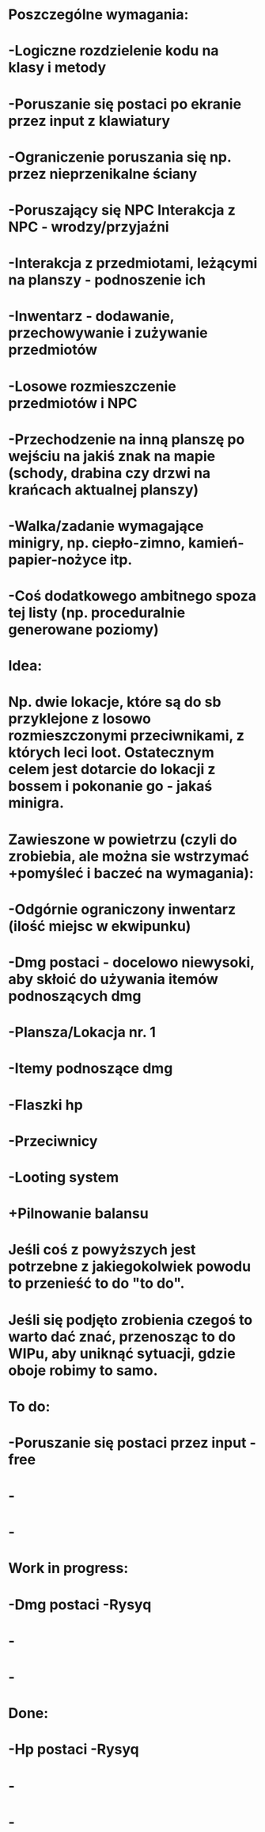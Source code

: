 # Poszczególne wymagania:
# -Logiczne rozdzielenie kodu na klasy i metody 
# -Poruszanie się postaci po ekranie przez input z klawiatury 
# -Ograniczenie poruszania się np. przez nieprzenikalne ściany 
# -Poruszający się NPC Interakcja z NPC - wrodzy/przyjaźni 
# -Interakcja z przedmiotami, leżącymi na planszy - podnoszenie ich 
# -Inwentarz - dodawanie, przechowywanie i zużywanie przedmiotów 
# -Losowe rozmieszczenie przedmiotów i NPC 
# -Przechodzenie na inną planszę po wejściu na jakiś znak na mapie (schody, drabina czy drzwi na krańcach aktualnej planszy) 
# -Walka/zadanie wymagające minigry, np. ciepło-zimno, kamień-papier-nożyce itp. 
# -Coś dodatkowego ambitnego spoza tej listy (np. proceduralnie generowane poziomy)

# Idea:
# Np. dwie lokacje, które są do sb przyklejone z losowo rozmieszczonymi przeciwnikami, z których leci loot. Ostatecznym celem jest dotarcie do lokacji z bossem i pokonanie go - jakaś minigra.

# Zawieszone w powietrzu (czyli do zrobiebia, ale można sie wstrzymać +pomyśleć i baczeć na wymagania):
# -Odgórnie ograniczony inwentarz (ilość miejsc w ekwipunku)
# -Dmg postaci - docelowo niewysoki, aby skłoić do używania itemów podnoszących dmg
# -Plansza/Lokacja nr. 1
# -Itemy podnoszące dmg
# -Flaszki hp
# -Przeciwnicy
# -Looting system
# +Pilnowanie balansu
# Jeśli coś z powyższych jest potrzebne z jakiegokolwiek powodu to przenieść to do "to do".

# Jeśli się podjęto zrobienia czegoś to warto dać znać, przenosząc to do WIPu, aby uniknąć sytuacji, gdzie oboje robimy to samo.
# To do:
# -Poruszanie się postaci przez input -free
# -
# -
# Work in progress:
# -Dmg postaci -Rysyq
# -
# -
# Done:
# -Hp postaci -Rysyq
# -
# -
